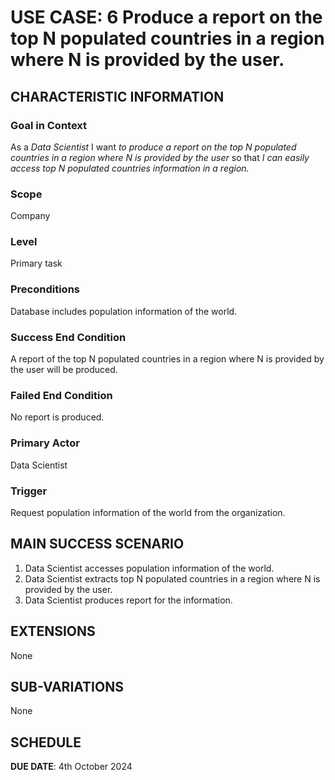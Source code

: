 # USE CASE: 6 Produce a report on the top N populated countries in a region where N is provided by the user.

## CHARACTERISTIC INFORMATION

### Goal in Context

As a *Data Scientist* I want *to produce a report on the top N populated countries in a region where N is provided by the user* so that *I can easily access top N populated countries information in a region.*

### Scope

Company

### Level

Primary task

### Preconditions

Database includes population information of the world.

### Success End Condition

A report of the top N populated countries in a region where N is provided by the user will be produced.

### Failed End Condition

No report is produced.

### Primary Actor

Data Scientist

### Trigger

Request population information of the world from the organization.

## MAIN SUCCESS SCENARIO

1. Data Scientist accesses population information of the world.
2. Data Scientist extracts top N populated countries in a region where N is provided by the user.
3. Data Scientist produces report for the information.

## EXTENSIONS

None

## SUB-VARIATIONS

None

## SCHEDULE

**DUE DATE**: 4th October 2024